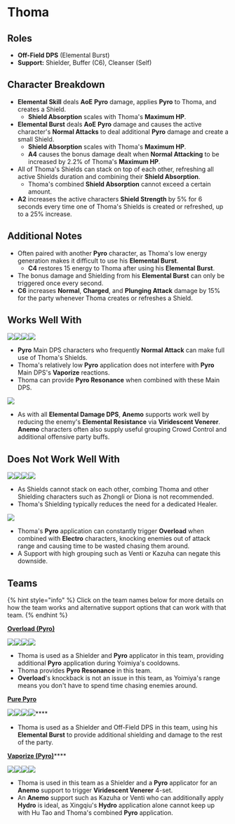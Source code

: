 # Thoma

## Roles

* **Off-Field DPS** (Elemental Burst)
* **Support:** Shielder, Buffer (C6), Cleanser (Self)

## Character Breakdown

* **Elemental Skill** deals **AoE** **Pyro** damage, applies **Pyro** to Thoma, and creates a Shield.
  * **Shield Absorption** scales with Thoma's **Maximum HP**.&#x20;
* **Elemental Burst** deals **AoE** **Pyro** damage and causes the active character's **Normal Attacks** to deal additional **Pyro** damage and create a small Shield.
  * **Shield Absorption** scales with Thoma's **Maximum HP**.&#x20;
  * **A4** causes the bonus damage dealt when **Normal Attacking** to be increased by 2.2% of Thoma's **Maximum HP**.
* All of Thoma's Shields can stack on top of each other, refreshing all active Shields duration and combining their **Shield Absorption**.&#x20;
  * Thoma's combined **Shield Absorption** cannot exceed a certain amount.
* **A2** increases the active characters **Shield Strength** by 5% for 6 seconds every time one of Thoma's Shields is created or refreshed, up to a 25% increase.

## Additional Notes

* Often paired with another **Pyro** character, as Thoma's low energy generation makes it difficult to use his **Elemental Burst**.&#x20;
  * **C4** restores 15 energy to Thoma after using his **Elemental Burst**.&#x20;
* The bonus damage and Shielding from his **Elemental Burst** can only be triggered once every second.
* **C6** increases **Normal**, **Charged**, and **Plunging Attack** damage by 15% for the party whenever Thoma creates or refreshes a Shield.

## Works Well With

![](../../.gitbook/assets/UI\_AvatarIcon\_Yanfei.png)![](../../.gitbook/assets/UI\_AvatarIcon\_Yoimiya.png)![](../../.gitbook/assets/UI\_AvatarIcon\_Hutao.png)![](../../.gitbook/assets/UI\_AvatarIcon\_Diluc.png)

* **Pyro** Main DPS characters who frequently **Normal Attack** can make full use of Thoma's Shields.
* Thoma's relatively low **Pyro** application does not interfere with **Pyro** Main DPS's **Vaporize** reactions.&#x20;
* Thoma can provide **Pyro Resonance** when combined with these Main DPS.

![](../../.gitbook/assets/Element\_Anemo.webp)

* As with all **Elemental Damage DPS**, **Anemo** supports work well by reducing the enemy's **Elemental Resistance** via **Viridescent Venerer**. **Anemo** characters often also supply useful grouping Crowd Control and additional offensive party buffs.

## Does Not Work Well With

![](../../.gitbook/assets/UI\_AvatarIcon\_Zhongli.png)![](../../.gitbook/assets/UI\_AvatarIcon\_Diona.png)![](../../.gitbook/assets/UI\_AvatarIcon\_Kokomi.png)![](../../.gitbook/assets/UI\_AvatarIcon\_Barbara.png)

* As Shields cannot stack on each other, combing Thoma and other Shielding characters such as Zhongli or Diona is not recommended.
* Thoma's Shielding typically reduces the need for a dedicated Healer.

![](../../.gitbook/assets/Element\_Electro.webp)

* Thoma's **Pyro** application can constantly trigger **Overload** when combined with **Electro** characters, knocking enemies out of attack range and causing time to be wasted chasing them around.
* A Support with high grouping such as Venti or Kazuha can negate this downside.

## Teams

{% hint style="info" %}
Click on the team names below for more details on how the team works and alternative support options that can work with that team.
{% endhint %}

****[**Overload (Pyro)**](../../teams/overload.md)****

![](../../.gitbook/assets/UI\_AvatarIcon\_Yoimiya.png)![](../../.gitbook/assets/UI\_AvatarIcon\_Fischl.png)![](../../.gitbook/assets/UI\_AvatarIcon\_Beidou.png)![](../../.gitbook/assets/UI\_AvatarIcon\_Tohma.png)

* Thoma is used as a Shielder and **Pyro** applicator in this team, providing additional **Pyro** application during Yoimiya's cooldowns.
* Thoma provides **Pyro Resonance** in this team.
* **Overload**'s knockback is not an issue in this team, as Yoimiya's range means you don't have to spend time chasing enemies around.

****[**Pure Pyro**](../../teams/pure-pyro.md)****

****![](../../.gitbook/assets/UI\_AvatarIcon\_Yanfei.png)****![](../../.gitbook/assets/UI\_AvatarIcon\_Bennett.png)****![](../../.gitbook/assets/UI\_AvatarIcon\_Kazuha.png)****![](../../.gitbook/assets/UI\_AvatarIcon\_Tohma.png)****

* Thoma is used as a Shielder and Off-Field DPS in this team, using his **Elemental Burst** to provide additional shielding and damage to the rest of the party.

[**Vaporize (Pyro)**](../../teams/reverse-vaporize.md)****

![](../../.gitbook/assets/UI\_AvatarIcon\_Hutao.png)![](../../.gitbook/assets/UI\_AvatarIcon\_Xingqiu.png)![](../../.gitbook/assets/UI\_AvatarIcon\_Kazuha.png)![](../../.gitbook/assets/UI\_AvatarIcon\_Tohma.png)

* Thoma is used in this team as a Shielder and a **Pyro** applicator for an **Anemo** support to trigger **Viridescent Venerer** 4-set.
* An **Anemo** support such as Kazuha or Venti who can additionally apply **Hydro** is ideal, as Xingqiu's **Hydro** application alone cannot keep up with Hu Tao and Thoma's combined **Pyro** application.


